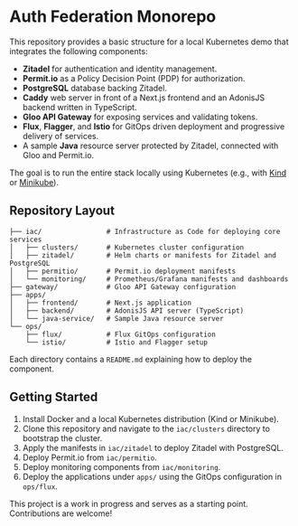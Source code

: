# Auth Federation Monorepo

This repository provides a basic structure for a local Kubernetes demo that integrates the following components:

- **Zitadel** for authentication and identity management.
- **Permit.io** as a Policy Decision Point (PDP) for authorization.
- **PostgreSQL** database backing Zitadel.
- **Caddy** web server in front of a Next.js frontend and an AdonisJS backend written in TypeScript.
- **Gloo API Gateway** for exposing services and validating tokens.
- **Flux**, **Flagger**, and **Istio** for GitOps driven deployment and progressive delivery of services.
- A sample **Java** resource server protected by Zitadel, connected with Gloo and Permit.io.

The goal is to run the entire stack locally using Kubernetes (e.g., with [Kind](https://kind.sigs.k8s.io/) or [Minikube](https://minikube.sigs.k8s.io/)).

## Repository Layout

```
├── iac/                # Infrastructure as Code for deploying core services
│   ├── clusters/       # Kubernetes cluster configuration
│   ├── zitadel/        # Helm charts or manifests for Zitadel and PostgreSQL
│   ├── permitio/       # Permit.io deployment manifests
│   └── monitoring/     # Prometheus/Grafana manifests and dashboards
├── gateway/            # Gloo API Gateway configuration
├── apps/
│   ├── frontend/       # Next.js application
│   ├── backend/        # AdonisJS API server (TypeScript)
│   └── java-service/   # Sample Java resource server
└── ops/
    ├── flux/           # Flux GitOps configuration
    └── istio/          # Istio and Flagger setup
```

Each directory contains a `README.md` explaining how to deploy the component.

## Getting Started

1. Install Docker and a local Kubernetes distribution (Kind or Minikube).
2. Clone this repository and navigate to the `iac/clusters` directory to bootstrap the cluster.
3. Apply the manifests in `iac/zitadel` to deploy Zitadel with PostgreSQL.
4. Deploy Permit.io from `iac/permitio`.
5. Deploy monitoring components from `iac/monitoring`.
6. Deploy the applications under `apps/` using the GitOps configuration in `ops/flux`.

This project is a work in progress and serves as a starting point. Contributions are welcome!

